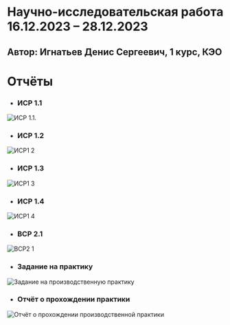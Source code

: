 # 	Научно-исследовательская работа 16.12.2023 – 28.12.2023
## Автор: Игнатьев Денис Сергеевич, 1 курс, КЭО

# **Отчёты**
* ### **ИСР 1.1** 
![ИСР 1.1.](https://github.com/user-attachments/assets/15be5f06-4cd6-43c3-9bfb-0c4c2b1e31db)

* ### **ИСР 1.2**   
![ИСР1 2](https://github.com/user-attachments/assets/a47c45d7-b566-49f6-adbb-8cdc2933a46e)

* ### **ИСР 1.3** 
![ИСР1 3](https://github.com/user-attachments/assets/6e4ce552-aa36-4af6-b999-7dd68274466c)

* ### **ИСР 1.4** 
![ИСР1 4](https://github.com/user-attachments/assets/86ba2329-6dff-435b-a2a6-46dc5cd88d46)

* ### **ВСР 2.1** 
![ВСР2 1](https://github.com/user-attachments/assets/3cfc4efa-d019-4358-bb17-f12049e066ab)


* ### **Задание на практику** 
![Задание на производственную практику]()

* ### **Отчёт о прохождении практики** 
![Отчёт о прохождении производственной практики]()
